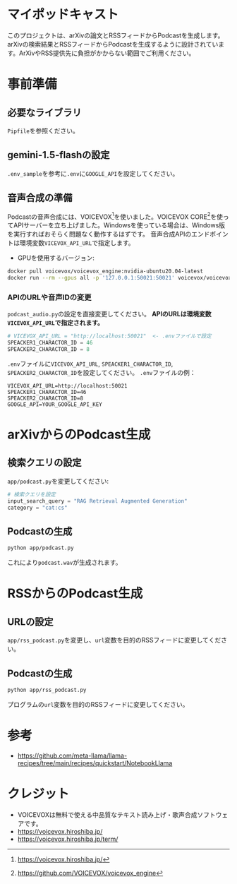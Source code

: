 # マイポッドキャスト

このプロジェクトは、arXivの論文とRSSフィードからPodcastを生成します。arXivの検索結果とRSSフィードからPodcastを生成するように設計されています。ArXivやRSS提供先に負担がかからない範囲でご利用ください。


# 事前準備

## 必要なライブラリ

`Pipfile`を参照ください。

## gemini-1.5-flashの設定

`.env_sample`を参考に`.env`に`GOOGLE_API`を設定してください。

## 音声合成の準備

Podcastの音声合成には、VOICEVOX[^1]を使いました。VOICEVOX CORE[^2]を使ってAPIサーバーを立ち上げました。Windowsを使っている場合は、Windows版を実行すればおそらく問題なく動作するはずです。  音声合成APIのエンドポイントは環境変数`VICEVOX_API_URL`で指定します。

- GPUを使用するバージョン:
```bash
docker pull voicevox/voicevox_engine:nvidia-ubuntu20.04-latest
docker run --rm --gpus all -p '127.0.0.1:50021:50021' voicevox/voicevox_engine:nvidia-ubuntu20.04-latest
```

### APIのURLや音声IDの変更

`podcast_audio.py`の設定を直接変更してください。  **APIのURLは環境変数`VICEVOX_API_URL`で指定されます。**
```python
# VICEVOX_API_URL = "http://localhost:50021"  <- .envファイルで設定
SPEACKER1_CHARACTOR_ID = 46
SPEACKER2_CHARACTOR_ID = 8
```

`.env`ファイルに`VICEVOX_API_URL`, `SPEACKER1_CHARACTOR_ID`, `SPEACKER2_CHARACTOR_ID`を設定してください。
`.env`ファイルの例：
```
VICEVOX_API_URL=http://localhost:50021
SPEACKER1_CHARACTOR_ID=46
SPEACKER2_CHARACTOR_ID=8
GOOGLE_API=YOUR_GOOGLE_API_KEY
```

# arXivからのPodcast生成

## 検索クエリの設定

`app/podcast.py`を変更してください:
```python
# 検索クエリを設定
input_search_query = "RAG Retrieval Augmented Generation"
category = "cat:cs"
```

## Podcastの生成
```bash
python app/podcast.py
```
これにより`podcast.wav`が生成されます。

# RSSからのPodcast生成

## URLの設定

`app/rss_podcast.py`を変更し、`url`変数を目的のRSSフィードに変更してください。

## Podcastの生成
```bash
python app/rss_podcast.py
```
プログラムの`url`変数を目的のRSSフィードに変更してください。


# 参考

- https://github.com/meta-llama/llama-recipes/tree/main/recipes/quickstart/NotebookLlama

# クレジット

- VOICEVOXは無料で使える中品質なテキスト読み上げ・歌声合成ソフトウェアです。
- https://voicevox.hiroshiba.jp/
- https://voicevox.hiroshiba.jp/term/

[^1]: https://voicevox.hiroshiba.jp/
[^2]: https://github.com/VOICEVOX/voicevox_engine
